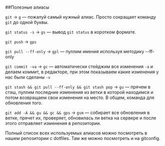 ##Полезные алиасы

`git` → `g` — пожалуй самый нужный алиас. Просто сокращает команду `git` до
одной буквы.

`git status -s` → `gs` — вывод `git status` в коротком формате.

`git push` → `gps`

`git pull --ff-only` → `gpl` — пуллим имения используя методику --ff-only

`git commit -va` → `gc` — автоматически стейджим все изменения `-a` и делаем
коммит, в редакторе, при этом показываем какие изменения у нас были сделаны `-v`

`git stash && git pull --ff-only && git stash pop` → `gu` — прячем в стэш,
пуллим последние изменения из ветки в которой находимся и потом возвращаем свои
изменения на место. В общем, команда для обновления того.

`git add -A && gu && gc && gps` → `gsm` — собирает все обновления в ветке,
прячет их, проверяет, обновилась ли ветка на сервере и после этого отправляет
изменения в репозитории.

Полный список всех используемых алиасов можно посмотреть в нашем репозитории с
dotfiles. Там же можно посмотреть и на gitconfig.